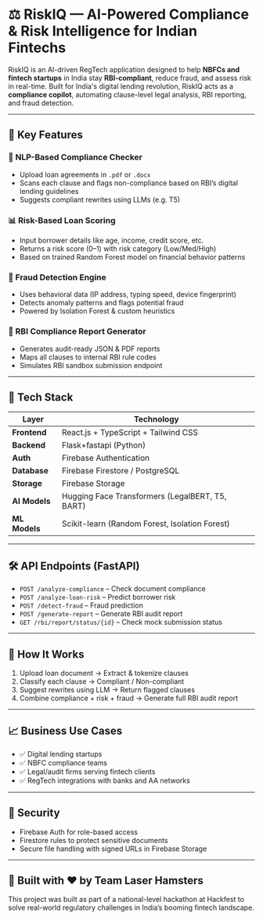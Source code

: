 # ⚖️ RiskIQ — AI-Powered Compliance & Risk Intelligence for Indian Fintechs

RiskIQ is an AI-driven RegTech application designed to help **NBFCs and fintech startups** in India stay **RBI-compliant**, reduce fraud, and assess risk in real-time. Built for India's digital lending revolution, RiskIQ acts as a **compliance copilot**, automating clause-level legal analysis, RBI reporting, and fraud detection.

---

## 🚀 Key Features

### 🧠 NLP-Based Compliance Checker
- Upload loan agreements in `.pdf` or `.docx`
- Scans each clause and flags non-compliance based on RBI’s digital lending guidelines
- Suggests compliant rewrites using LLMs (e.g. T5)

### 📊 Risk-Based Loan Scoring
- Input borrower details like age, income, credit score, etc.
- Returns a risk score (0–1) with risk category (Low/Med/High)
- Based on trained Random Forest model on financial behavior patterns

### 🚨 Fraud Detection Engine
- Uses behavioral data (IP address, typing speed, device fingerprint)
- Detects anomaly patterns and flags potential fraud
- Powered by Isolation Forest & custom heuristics

### 📄 RBI Compliance Report Generator
- Generates audit-ready JSON & PDF reports
- Maps all clauses to internal RBI rule codes
- Simulates RBI sandbox submission endpoint

---

## 🧱 Tech Stack

| Layer       | Technology                          |
|------------|-------------------------------------|
| **Frontend** | React.js + TypeScript + Tailwind CSS |
| **Backend**  | Flask+fastapi (Python)                   |
| **Auth**     | Firebase Authentication            |
| **Database** | Firebase Firestore / PostgreSQL    |
| **Storage**  | Firebase Storage                   |
| **AI Models**| Hugging Face Transformers (LegalBERT, T5, BART) |
| **ML Models**| Scikit-learn (Random Forest, Isolation Forest) |

---

## 🛠️ API Endpoints (FastAPI)

- `POST /analyze-compliance` – Check document compliance
- `POST /analyze-loan-risk` – Predict borrower risk
- `POST /detect-fraud` – Fraud prediction
- `POST /generate-report` – Generate RBI audit report
- `GET /rbi/report/status/{id}` – Check mock submission status

---

## 🧪 How It Works

1. Upload loan document → Extract & tokenize clauses
2. Classify each clause → Compliant / Non-compliant
3. Suggest rewrites using LLM → Return flagged clauses
4. Combine compliance + risk + fraud → Generate full RBI audit report

---

## 📈 Business Use Cases

- ✅ Digital lending startups  
- ✅ NBFC compliance teams  
- ✅ Legal/audit firms serving fintech clients  
- ✅ RegTech integrations with banks and AA networks  

---

## 🔐 Security

- Firebase Auth for role-based access
- Firestore rules to protect sensitive documents
- Secure file handling with signed URLs in Firebase Storage

---

## 🧾 Built with ❤️ by Team Laser Hamsters

This project was built as part of a national-level hackathon at Hackfest to solve real-world regulatory challenges in India’s booming fintech landscape.


